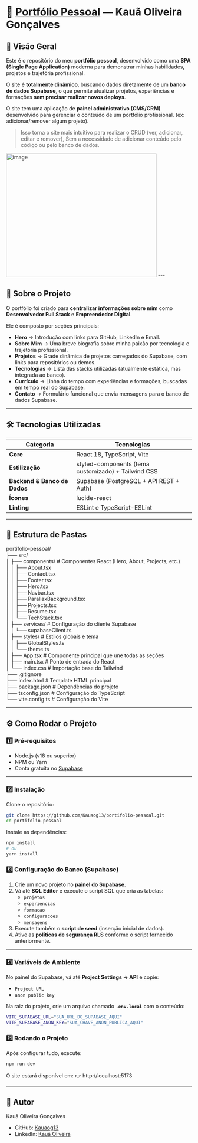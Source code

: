# 💼 [Portfólio Pessoal](https://oliveirak.vercel.app/) — Kauã Oliveira Gonçalves

## 🧩 Visão Geral
Este é o repositório do meu **portfólio pessoal**, desenvolvido como uma **SPA (Single Page Application)** moderna para demonstrar minhas habilidades, projetos e trajetória profissional.  

O site é **totalmente dinâmico**, buscando dados diretamente de um **banco de dados Supabase**, o que permite atualizar projetos, experiências e formações **sem precisar realizar novos deploys**.  

O site tem uma aplicação de **painel administrativo (CMS/CRM)** desenvolvido para gerenciar o conteúdo de um portfólio profissional. (ex: adicionar/remover algum projeto).
> Isso torna o site mais intuitivo para realizar o CRUD (ver, adicionar, editar e remover), Sem a necessidade de adicionar conteúdo pelo código ou pelo banco de dados.
<img width="408" height="336" alt="image" src="https://github.com/user-attachments/assets/f83f26c5-70b1-4ccf-bcab-7fbc71f8a47f" /> 
---

## 🚀 Sobre o Projeto
O portfólio foi criado para **centralizar informações sobre mim** como **Desenvolvedor Full Stack** e **Empreendedor Digital**.  

Ele é composto por seções principais:

- **Hero** → Introdução com links para GitHub, LinkedIn e Email.  
- **Sobre Mim** → Uma breve biografia sobre minha paixão por tecnologia e trajetória profissional.  
- **Projetos** → Grade dinâmica de projetos carregados do Supabase, com links para repositórios ou demos.  
- **Tecnologias** → Lista das stacks utilizadas (atualmente estática, mas integrada ao banco).  
- **Currículo** → Linha do tempo com experiências e formações, buscadas em tempo real do Supabase.  
- **Contato** → Formulário funcional que envia mensagens para o banco de dados Supabase.  

---

## 🛠️ Tecnologias Utilizadas

| Categoria | Tecnologias |
|------------|--------------|
| **Core** | React 18, TypeScript, Vite |
| **Estilização** | styled-components (tema customizado) + Tailwind CSS |
| **Backend & Banco de Dados** | Supabase (PostgreSQL + API REST + Auth) |
| **Ícones** | lucide-react |
| **Linting** | ESLint e TypeScript-ESLint |

---

## 📁 Estrutura de Pastas

portifolio-pessoal/  
├── src/  
│ ├── components/ # Componentes React (Hero, About, Projects, etc.)  
│ │ ├── About.tsx  
│ │ ├── Contact.tsx  
│ │ ├── Footer.tsx  
│ │ ├── Hero.tsx  
│ │ ├── Navbar.tsx  
│ │ ├── ParallaxBackground.tsx  
│ │ ├── Projects.tsx  
│ │ ├── Resume.tsx  
│ │ └── TechStack.tsx  
│ ├── services/ # Configuração do cliente Supabase  
│ │ └── supabaseClient.ts  
│ ├── styles/ # Estilos globais e tema  
│ │ ├── GlobalStyles.ts  
│ │ └── theme.ts  
│ ├── App.tsx # Componente principal que une todas as seções  
│ ├── main.tsx # Ponto de entrada do React  
│ └── index.css # Importação base do Tailwind  
├── .gitignore  
├── index.html # Template HTML principal  
├── package.json # Dependências do projeto  
├── tsconfig.json # Configuração do TypeScript  
└── vite.config.ts # Configuração do Vite  


---

## ⚙️ Como Rodar o Projeto

### 1️⃣ Pré-requisitos
- Node.js (v18 ou superior)  
- NPM ou Yarn  
- Conta gratuita no [Supabase](https://supabase.com)  

---

### 2️⃣ Instalação
Clone o repositório:
```bash
git clone https://github.com/Kauaog13/portifolio-pessoal.git
cd portifolio-pessoal
```

Instale as dependências:
```bash
npm install
# ou
yarn install
```
### 3️⃣ Configuração do Banco (Supabase)

1. Crie um novo projeto no **painel do Supabase**.  
2. Vá até **SQL Editor** e execute o script SQL que cria as tabelas:
   - `projetos`
   - `experiencias`
   - `formacao`
   - `configuracoes`
   - `mensagens`
3. Execute também o **script de seed** (inserção inicial de dados).  
4. Ative as **políticas de segurança RLS** conforme o script fornecido anteriormente.  

---

### 4️⃣ Variáveis de Ambiente

No painel do Supabase, vá até **Project Settings → API** e copie:  
- `Project URL`  
- `anon public key`  

Na raiz do projeto, crie um arquivo chamado **`.env.local`** com o conteúdo:

```bash
VITE_SUPABASE_URL="SUA_URL_DO_SUPABASE_AQUI"
VITE_SUPABASE_ANON_KEY="SUA_CHAVE_ANON_PUBLICA_AQUI"
```

### 5️⃣ Rodando o Projeto
Após configurar tudo, execute:
```bash
npm run dev
```
O site estará disponível em:
👉 http://localhost:5173

---

## 👤 Autor

Kauã Oliveira Gonçalves

- GitHub: [Kauaog13](https://github.com/Kauaog13)
- LinkedIn: [Kauã Oliveira](https://www.linkedin.com/in/kau%C3%A3-oliveira-7a099b270/)
